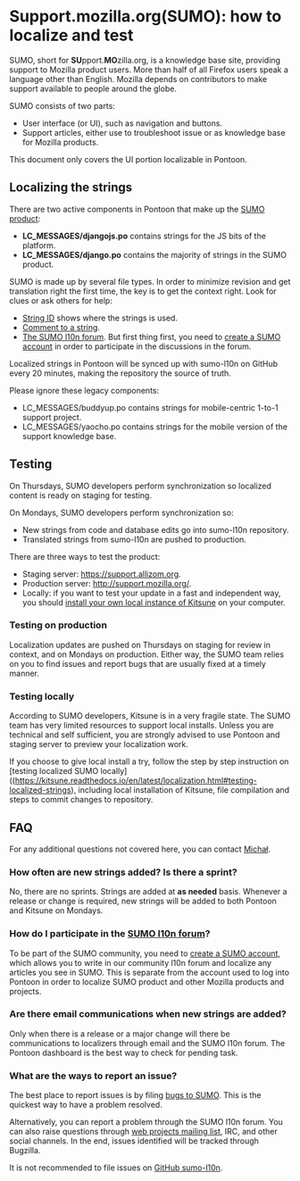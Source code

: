 # Support.mozilla.org(SUMO): how to localize and test

SUMO, short for **SU**pport.**MO**zilla.org, is a knowledge base site, providing support to Mozilla product users. More than half of all Firefox users speak a language other than English. Mozilla depends on contributors to make support available to people around the globe.

SUMO consists of two parts:
* User interface (or UI), such as navigation and buttons.
* Support articles, either use to troubleshoot issue or as knowledge base for Mozilla products.

This document only covers the UI portion localizable in Pontoon.

## Localizing the strings

There are two active components in Pontoon that make up the [SUMO product](https://pontoon.mozilla.org/sumo):

* **LC_MESSAGES/djangojs.po** contains strings for the JS bits of the platform.
* **LC_MESSAGES/django.po** contains the majority of strings in the SUMO product.

SUMO is made up by several file types. In order to minimize revision and get translation right the first time, the key is to get the context right. Look for clues or ask others for help:
* [String ID](https://github.com/mozilla-l10n/sumo-l10n/blob/master/en_US/LC_MESSAGES/django.po#L265) shows where the strings is used.
* [Comment to a string](https://github.com/mozilla-l10n/sumo-l10n/blob/master/en_US/LC_MESSAGES/django.po#L9274).
* [The SUMO l10n forum](https://support.mozilla.org/forums/l10n-forum). But first thing first, you need to [create a SUMO account](https://support.mozilla.org/users/authcontributor) in order to participate in the discussions in the forum.

Localized strings in Pontoon will be synced up with sumo-l10n on GitHub every 20 minutes, making the repository the source of truth.

Please ignore these legacy components:

* LC_MESSAGES/buddyup.po contains strings for mobile-centric 1-to-1 support project.
* LC_MESSAGES/yaocho.po contains strings for the mobile version of the support knowledge base.

## Testing

On Thursdays, SUMO developers perform synchronization so localized content is ready on staging for testing.

On Mondays, SUMO developers perform synchronization so:

* New strings from code and database edits go into sumo-l10n repository.
* Translated strings from sumo-l10n are pushed to production.

There are three ways to test the product:

* Staging server: https://support.allizom.org​.
* Production server: http://support.mozilla.org/.
* Locally: if you want to test your update in a fast and independent way, you should [install your own local instance of Kitsune](https://kitsune.readthedocs.io/en/latest/localization.html#testing-localized-strings) on your computer.

### Testing on production

Localization updates are pushed on Thursdays on staging for review in context, and on Mondays on production. Either way, the SUMO team relies on you to find issues and report bugs that are usually fixed at a timely manner.

### Testing locally

According to SUMO developers, Kitsune is in a very fragile state. The SUMO team has very limited resources to support local installs. Unless you are technical and self sufficient, you are strongly advised to use Pontoon and staging server to preview your localization work.

If you choose to give local install a try, follow the step by step instruction on [testing localized SUMO locally]((https://kitsune.readthedocs.io/en/latest/localization.html#testing-localized-strings), including local installation of Kitsune, file compilation and steps to commit changes to repository.

## FAQ

For any additional questions not covered here, you can contact [Michał](mailto:mdziewonski@mozilla.com).

### How often are new strings added? Is there a sprint?

No, there are no sprints. Strings are added at **as needed** basis. Whenever a release or change is required, new strings will be added to both Pontoon and Kitsune on Mondays.

### How do I participate in the [SUMO l10n forum](https://support.mozilla.org/en-US/forums/l10n-forum)?

To be part of the SUMO community, you need to [create a SUMO account](https://support.mozilla.org/en-US/users/authcontributor), which allows you to write in our community l10n forum and localize any articles you see in SUMO. This is separate from the account used to log into Pontoon in order to localize SUMO product and other Mozilla products and projects.

### Are there email communications when new strings are added?

Only when there is a release or a major change will there be communications to localizers through email and the SUMO l10n forum. The Pontoon dashboard is the best way to check for pending task.

### What are the ways to report an issue?

The best place to report issues is by filing [bugs to SUMO](https://bugzilla.mozilla.org/enter_bug.cgi?product=support.mozilla.org&component=Localization). This is the quickest way to have a problem resolved.

Alternatively, you can report a problem through the SUMO l10n forum. You can also raise questions through [web projects mailing list](dev-l10n-web@lists.mozilla.org), IRC, and other social channels. In the end, issues identified will be tracked through Bugzilla.

It is not recommended to file issues on [GitHub sumo-l10n](https://github.com/mozilla-l10n/sumo-l10n/issues?q=is%3Aopen+is%3Aissue).

